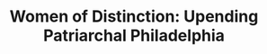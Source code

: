 ---
pid: MX151
title: 'Women of Distinction: Upending Patriarchal Philadelphia'
location_transcription: Near City Hall
zipcode: '30066'
outside_phl: 'Marietta GA '
neighborhood: 
age: '29'
age_range: 20-29
instagram: 
image_file_name: MX_151.jpg
proposal_transcription: Since visiting the Rittenhouse sq. M-lab monument to learn
  there are only 2 monuments dedicated to women of Philadelphia who have contributed
  to & impacted the society ... It would be worthwhile for a representation of many/all
  impactful women - influential contributions to made into visual calling attention
  to what is currently a male-dominated look into Philly history.
topic: History,Philadelphia,Women
topic_summary: 0, 0, 0
type: Other No Form
keywords_other: 
credit: 
image_labels: 
twitter: 
facebook: 
permalink: "/monuments/mx151/"
layout: item-page
---